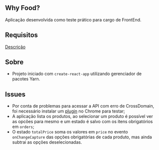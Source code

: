 ## Why Food?

Aplicação desenvolvida como teste prático para cargo de FrontEnd.

## Requisitos

[Descrição](https://api-teste-frontend.luan-nuvem.now.sh/)

## Sobre

* Projeto iniciado com `create-react-app` utilizando gerenciador de pacotes Yarn.

## Issues
* Por conta de problemas para acessar a API com erro de CrossDomain, foi necessário
  instalar um [plugin](https://chrome.google.com/webstore/detail/allow-control-allow-origi/nlfbmbojpeacfghkpbjhddihlkkiljbi) no Chrome para testar;
* A aplicação lista os produtos, ao selecionar um produto é possível ver as opcões
  para mesmo e um estado é salvo com os itens obrigatórios em `orders`;
* O estado `totalPrice` soma os valores em `price` no evento `onChangeCapture` das opções
  obrigatórias de cada produto, mas ainda subtrai as opções deselecionadas.
